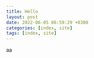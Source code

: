 ```yaml
---
title: Hello
layout: post
date: 2022-06-05 06:59:29 +0300
categories: [index, site]
tags: [index, site]
---
```


aa